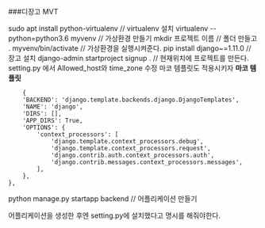 ###디장고 MVT

sudo apt install python-virtualenv // virtualenv 설치
virtualenv --python=python3.6 myvenv // 가상환경 만들기
mkdir 프로젝트 이름 // 폴더 만들고
. myvenv/bin/activate // 가상환경을 실행시켜준다.
pip install django~=1.11.0 // 장고 설치
django-admin startproject signup . // 현재위치에 프로젝트를 만든다.
setting.py 에서 Allowed_host와 time_zone 수정
마코 템플릿도 적용시키자
**마코 템플릿**

        {
        'BACKEND': 'django.template.backends.django.DjangoTemplates',
        'NAME': 'django',
        'DIRS': [],
        'APP_DIRS': True,
        'OPTIONS': {
            'context_processors': [
                'django.template.context_processors.debug',
                'django.template.context_processors.request',
                'django.contrib.auth.context_processors.auth',
                'django.contrib.messages.context_processors.messages',
            ],
        },
    },

python manage.py startapp backend // 어플리케이션 만들기

어플리케이션을 생성한 후엔 setting.py에 설치했다고 명시를 해줘야한다.

<!--stackedit_data:
eyJoaXN0b3J5IjpbMjEwODgwMTg5NywxNjk3MDkxOTY4LC0zOT
EyNTA0MDcsLTk5ODI5NTE1OCwtNDgxMzgyNjgzXX0=
-->